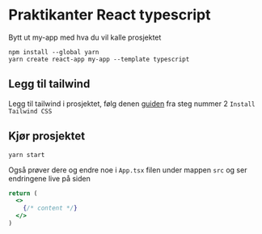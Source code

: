 # Praktikanter React typescript

Bytt ut my-app med hva du vil kalle prosjektet
```
npm install --global yarn
yarn create react-app my-app --template typescript
```

## Legg til tailwind
Legg til tailwind i prosjektet, følg denen [guiden](https://tailwindcss.com/docs/guides/create-react-app) fra steg nummer 2 `Install Tailwind CSS`

## Kjør prosjektet
```
yarn start
```
Også prøver dere og endre noe i `App.tsx` filen under mappen `src` og ser endringene live på siden

```jsx
return (
  <>
    {/* content */}
  </>
)

